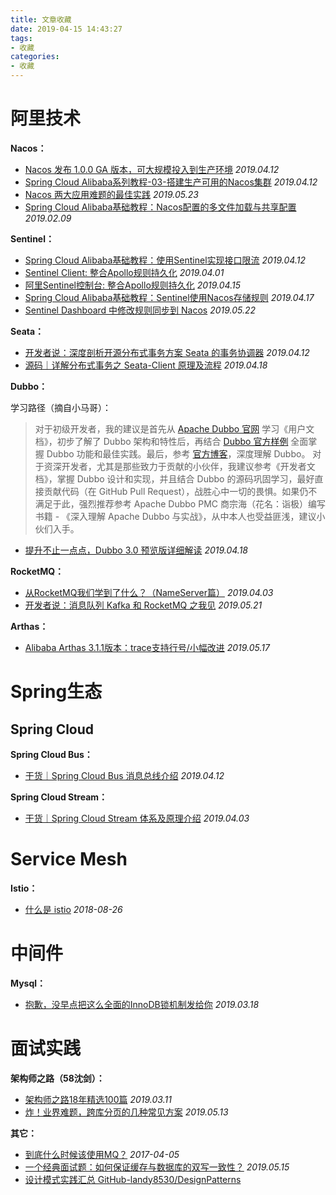 ```yaml
---
title: 文章收藏
date: 2019-04-15 14:43:27
tags:
- 收藏
categories:
- 收藏
---
```


# 阿里技术

**Nacos：**

* [Nacos 发布 1.0.0 GA 版本，可大规模投入到生产环境](https://mp.weixin.qq.com/s/SaS9JBBjiN-ac6nfpq2ACw) *2019.04.12*
* [Spring Cloud Alibaba系列教程-03-搭建生产可用的Nacos集群](https://mp.weixin.qq.com/s/MKMLHK9Yd87_6HFbIU60vA) *2019.04.12*
* [Nacos 两大应用难题的最佳实践](https://mp.weixin.qq.com/s/ltMTUNlHJ0x5Jr5zsYtYWA) *2019.05.23*
* [Spring Cloud Alibaba基础教程：Nacos配置的多文件加载与共享配置](https://mp.weixin.qq.com/s/zutK9m9EGETn27zF0_FcbA) *2019.02.09*

**Sentinel：**

* [Spring Cloud Alibaba基础教程：使用Sentinel实现接口限流](https://mp.weixin.qq.com/s/X9FbKPdVt1GJhgpoDQMoWg) *2019.04.12*
* [Sentinel Client: 整合Apollo规则持久化](https://mp.weixin.qq.com/s/K9JtdGoLD1XALq5D67slPQ) *2019.04.01*
* [阿里Sentinel控制台: 整合Apollo规则持久化](https://mp.weixin.qq.com/s/deigVXhEd9HycuLLm-oJzA) *2019.04.15*
* [Spring Cloud Alibaba基础教程：Sentinel使用Nacos存储规则](https://mp.weixin.qq.com/s/XQDbAQxEOzdKHBZHR9a79w) *2019.04.17*
* [Sentinel Dashboard 中修改规则同步到 Nacos](https://mp.weixin.qq.com/s/Ai3rAG5N6nEn5-3unfHeJw) *2019.05.22*

**Seata：**

* [开发者说：深度剖析开源分布式事务方案 Seata 的事务协调器](https://mp.weixin.qq.com/s/Ibip-KXLwJH-ZSobwxmWLg) *2019.04.12*
* [源码｜详解分布式事务之 Seata-Client 原理及流程](https://mp.weixin.qq.com/s/YmeBR5uHg2QJUVhfjj6ZRQ) *2019.04.18*

**Dubbo：**

学习路径（摘自小马哥）：

> 对于初级开发者，我的建议是首先从 [Apache Dubbo 官网](https://dubbo.apache.org) 学习《用户文档》，初步了解了 Dubbo 架构和特性后，再结合 [Dubbo 官方样例](https://github.com/apache/dubbo-samples) 全面掌握 Dubbo 功能和最佳实践。最后，参考 [官方博客](http://dubbo.apache.org/zh-cn/blog/index.html)，深度理解 Dubbo。
对于资深开发者，尤其是那些致力于贡献的小伙伴，我建议参考《开发者文档》，掌握 Dubbo 设计和实现，并且结合 Dubbo 的源码巩固学习，最好直接贡献代码（在 GitHub Pull Request），战胜心中一切的畏惧。如果仍不满足于此，强烈推荐参考 Apache Dubbo PMC 商宗海（花名：诣极）编写书籍 - 《深入理解 Apache Dubbo 与实战》，从中本人也受益匪浅，建议小伙们入手。

* [提升不止一点点，Dubbo 3.0 预览版详细解读](https://mp.weixin.qq.com/s/Q3_Z660-cYJ6EVoYDxooGA) *2019.04.18*

**RocketMQ：**

* [从RocketMQ我们学到了什么？（NameServer篇）](https://mp.weixin.qq.com/s/dOQd7yXE39n-pJ5ZeLQsoQ) *2019.04.03*
* [开发者说：消息队列 Kafka 和 RocketMQ 之我见](https://mp.weixin.qq.com/s/zeVuoNxRsWzM8otxFEdSVw) *2019.05.21*

**Arthas：**

* [Alibaba Arthas 3.1.1版本：trace支持行号/小幅改进](https://mp.weixin.qq.com/s/zIYF-0Up82XzqWg3MNh3mQ) *2019.05.17*

# Spring生态

## Spring Cloud

**Spring Cloud Bus：**

* [干货｜Spring Cloud Bus 消息总线介绍](https://mp.weixin.qq.com/s/QwIaK6LMlKyTzMKrbAEDcw) *2019.04.12*

**Spring Cloud Stream：**

* [干货｜Spring Cloud Stream 体系及原理介绍](https://mp.weixin.qq.com/s/e_pDTFmFcSqHH-uSIzNmMg) *2019.04.03*

# Service Mesh

**Istio：**

* [什么是 istio](https://cizixs.com/2018/08/26/what-is-istio/) *2018-08-26*

# 中间件

**Mysql：**

* [抱歉，没早点把这么全面的InnoDB锁机制发给你](https://mp.weixin.qq.com/s/Z5p5aaWcBzQk7am6uWCKYw) *2019.03.18*

# 面试实践

**架构师之路（58沈剑）：**

* [架构师之路18年精选100篇](https://mp.weixin.qq.com/s?__biz=MjM5ODYxMDA5OQ==&mid=2651962040&idx=1&sn=7af0762e71e05389e752f1c3605078fc&chksm=bd2d0f648a5a8672d9c2b30bafb95262d9890842c0cba10862acb099b9d9e9a6533562de5131&scene=21#wechat_redirect) *2019.03.11*
* [炸！业界难题，跨库分页的几种常见方案](https://mp.weixin.qq.com/s/H_2hyEqQ70Y_OoFZh_P_5A) *2019.05.13*

**其它：**
* [到底什么时候该使用MQ？](https://mp.weixin.qq.com/s/Brd-j3IcljcY7BV01r712Q) *2017-04-05*
* [一个经典面试题：如何保证缓存与数据库的双写一致性？](https://mp.weixin.qq.com/s/jdOVzGTyi_6mgK7Gkr4yMA) *2019.05.15*
* [设计模式实践汇总 GitHub-landy8530/DesignPatterns](https://github.com/landy8530/DesignPatterns/wiki)
